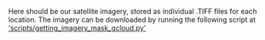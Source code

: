 Here should be our satellite imagery, stored as individual .TIFF files for each location. The imagery can be downloaded by running the following script at ['scripts/getting_imagery_mask_gcloud.py'](../../scripts/getting_imagery_mask_gcloud.py)
